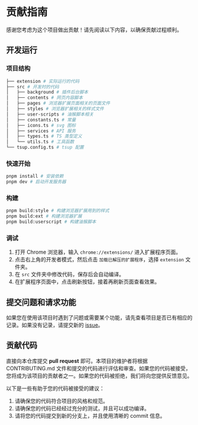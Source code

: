 # 贡献指南

感谢您考虑为这个项目做出贡献！请先阅读以下内容，以确保贡献过程顺利。

## 开发运行

### 项目结构

```bash
├── extension # 实际运行的代码
├── src # 开发时的代码
│   ├── background # 插件后台脚本
│   ├── contents # 网页内容脚本
│   ├── pages # 浏览器扩展页面相关的页面文件
│   ├── styles # 浏览器扩展相关的样式文件
│   ├── user-scripts # 油猴脚本相关
│   ├── constants.ts # 常量
│   ├── icons.ts # svg 图标
│   ├── services # API 服务
│   ├── types.ts # TS 类型定义
│   └── utils.ts # 工具函数
└── tsup.config.ts # tsup 配置
```

### 快速开始

```bash
pnpm install # 安装依赖
pnpm dev # 启动开发服务器
```

### 构建

```bash
pnpm build:style # 构建浏览器扩展用到的样式
pnpm build:ext # 构建浏览器扩展
pnpm build:userscript # 构建油猴脚本
```

### 调试

1. 打开 Chrome 浏览器，输入 `chrome://extensions/` 进入扩展程序页面。
2. 点击右上角的开发者模式，然后点击 `加载已解压的扩展程序`，选择 `extension` 文件夹。
3. 在 `src` 文件夹中修改代码，保存后会自动编译。
4. 在扩展程序页面中，点击刷新按钮，接着再刷新页面查看效果。

## 提交问题和请求功能

如果您在使用该项目时遇到了问题或需要某个功能，请先查看项目是否已有相应的记录。如果没有记录，请提交新的 [issue](https://github.com/coolpace/V2EX_Polish/issues)。

## 贡献代码

直接向本仓库提交 **pull request** 即可。本项目的维护者将根据 CONTRIBUTING.md 文件和提交的代码进行评估和审查。如果您的代码被接受，您将成为该项目的贡献者之一。如果您的代码被拒绝，我们将向您提供反馈意见。

以下是一些有助于您的代码被接受的建议：

1. 请确保您的代码符合项目的风格和规范。
2. 请确保您的代码已经经过充分的测试，并且可以成功编译。
3. 请将您的代码提交到新的分支上，并且使用清晰的 commit 信息。
